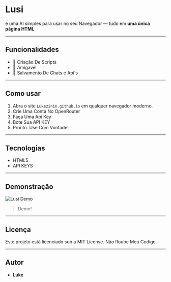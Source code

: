 # Lusi

e uma AI simples para usar no seu Navegador — tudo em **uma única página HTML**.

---

## Funcionalidades

- 🎨 Criação De Scripts
- 🌈 Amigavel
- 💾 Salvamento De Chats e Api's

---

## Como usar

1. Abra o site `Lukezinin.github.io` em qualquer navegador moderno.
2. Crie Uma Conta No OpenRouter
3. Faça Uma Api Key
4. Bote Sua API KEY
5. Pronto. Use Com Vontade!

---

## Tecnologias

- HTML5
- API KEYS

---

## Demonstração

![Lusi Demo](screenshot.png)  
> Demo!

---

## Licença

Este projeto está licenciado sob a MIT License.  Não Roube Meu Codigo.

---

## Autor

- **Luke**
